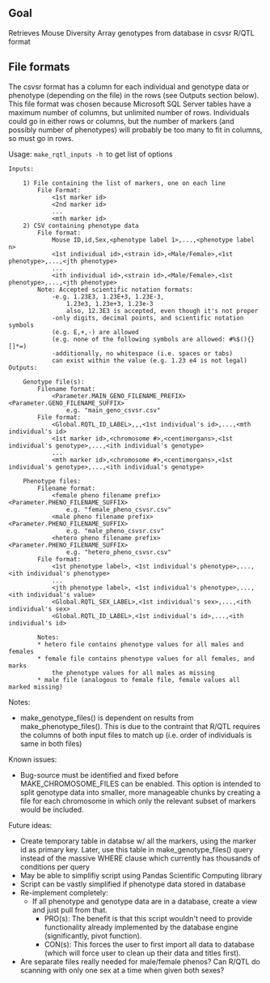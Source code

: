 ## Goal
Retrieves Mouse Diversity Array genotypes from database in csvsr R/QTL format

## File formats
The csvsr format has a column for each individual and genotype data or phenotype
(depending on the file) in the rows (see Outputs section below). This file format
was chosen because Microsoft SQL Server tables have a maximum number of columns,
but unlimited number of rows. Individuals could go in either rows or columns,
but the number of markers (and possibly number of phenotypes) will probably be
too many to fit in columns, so must go in rows.

Usage: ```make_rqtl_inputs -h ```to get list of options

	Inputs:
	
		1) File containing the list of markers, one on each line
			File Format:
				<1st marker id>
				<2nd marker id>
				...
				<mth marker id>
		2) CSV containing phenotype data
			File format:
				Mouse ID,id,Sex,<phenotype label 1>,...,<phenotype label n>
				<1st individual id>,<strain id>,<Male/Female>,<1st phenotype>,...,<jth phenotype>
				...
				<ith individual id>,<strain id>,<Male/Female>,<1st phenotype>,...,<jth phenotype>
			Note: Accepted scientific notation formats:
				-e.g. 1.23E3, 1.23E+3, 1.23E-3,
					1.23e3, 1.23e+3, 1.23e-3
					also, 12.3E3 is accepted, even though it's not proper
				-only digits, decimal points, and scientific notation symbols
				(e.g. E,+,-) are allowed
				(e.g. none of the following symbols are allowed: #%$(){}[]*=)
				-additionally, no whitespace (i.e. spaces or tabs)
				can exist within the value (e.g. 1.23 e4 is not legal)
	Outputs:
	
		Genotype file(s):
			Filename format:
				<Parameter.MAIN_GENO_FILENAME_PREFIX><Parameter.GENO_FILENAME_SUFFIX>
					e.g. "main_geno_csvsr.csv"
			File format:
				<Global.RQTL_ID_LABEL>,,,<1st individual's id>,...,<mth individual's id>
				<1st marker id>,<chromosome #>,<centimorgans>,<1st individual's genotype>,...,<ith individual's genotype>
				...
				<mth marker id>,<chromosome #>,<centimorgans>,<1st individual's genotype>,...,<ith individual's genotype>

		Phenotype files:
			Filename format:
				<female pheno filename prefix><Parameter.PHENO_FILENAME_SUFFIX>
					e.g. "female_pheno_csvsr.csv"
				<male pheno filename prefix><Parameter.PHENO_FILENAME_SUFFIX>
					e.g. "male_pheno_csvsr.csv"
				<hetero pheno filename prefix><Parameter.PHENO_FILENAME_SUFFIX>
					e.g. "hetero_pheno_csvsr.csv"
			File format:
				<1st phenotype label>, <1st individual's phenotype>,...,<ith individual's phenotype>
				...
				<jth phenotype label>, <1st individual's phenotype>,...,<ith individual's value>
				<Global.RQTL_SEX_LABEL>,<1st individual's sex>,...,<ith individual's sex>
				<Global.RQTL_ID_LABEL>,<1st individual's id>,...,<ith individual's id>

			Notes:
			* hetero file contains phenotype values for all males and females
			* female file contains phenotype values for all females, and marks
				the phenotype values for all males as missing
			* male file (analogous to female file, female values all marked missing)




Notes:
* make_genotype_files() is dependent on results from make_phenotype_files().
	This is due to the contraint that R/QTL requires the columns of both
	input files to match up (i.e. order of individuals is same in both files)

Known issues:
* Bug-source must be identified and fixed before MAKE_CHROMOSOME_FILES can
	be enabled. This option is intended to split genotype data into smaller, more
	manageable chunks by creating a file for each chromosome in which only the
	relevant subset of markers would be included.

Future ideas:
* Create temporary table in databse w/ all the markers, using the marker id
	as primary key. Later, use this table in make_genotype_files() query instead of
	the massive WHERE clause which currently has thousands of conditions per query
* May be able to simplifiy script using Pandas Scientific Computing library
* Script can be vastly simplified if phenotype data stored in database
* Re-implement completely:
	* If all phenotype and genotype data are in a database, create a view
		and just pull from that.
		* PRO(s): The benefit is that this script wouldn't need to provide functionality
		already implemented by the database engine (significantly, pivot function).
		* CON(s): This forces the user to first import all data to database
		(which will force user to clean up their data and titles first).
* Are separate files really needed for male/female phenos? Can R/QTL do scanning
	with only one sex at a time when given both sexes?
